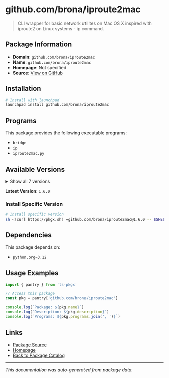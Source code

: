 # github.com/brona/iproute2mac

> CLI wrapper for basic network utilites on Mac OS X inspired with iproute2 on Linux systems - ip command.

## Package Information

- **Domain**: `github.com/brona/iproute2mac`
- **Name**: `github.com/brona/iproute2mac`
- **Homepage**: Not specified
- **Source**: [View on GitHub](https://github.com/pkgxdev/pantry/tree/main/projects/github.com/brona/iproute2mac/package.yml)

## Installation

```bash
# Install with launchpad
launchpad install github.com/brona/iproute2mac
```

## Programs

This package provides the following executable programs:

- `bridge`
- `ip`
- `iproute2mac.py`

## Available Versions

<details>
<summary>Show all 7 versions</summary>

- `1.6.0`, `1.5.4`, `1.5.3`, `1.5.2`, `1.5.1`
- `1.5.0`, `1.4.1`

</details>

**Latest Version**: `1.6.0`

### Install Specific Version

```bash
# Install specific version
sh <(curl https://pkgx.sh) +github.com/brona/iproute2mac@1.6.0 -- $SHELL -i
```

## Dependencies

This package depends on:

- `python.org~3.12`

## Usage Examples

```typescript
import { pantry } from 'ts-pkgx'

// Access this package
const pkg = pantry['github.com/brona/iproute2mac']

console.log(`Package: ${pkg.name}`)
console.log(`Description: ${pkg.description}`)
console.log(`Programs: ${pkg.programs.join(', ')}`)
```

## Links

- [Package Source](https://github.com/pkgxdev/pantry/tree/main/projects/github.com/brona/iproute2mac/package.yml)
- [Homepage](#)
- [Back to Package Catalog](../../../package-catalog.md)

---

*This documentation was auto-generated from package data.*

